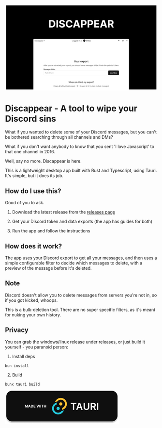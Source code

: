 <p align="center">  

  ![Tauri](/public/cover.png)

</p>

# Discappear - A tool to wipe your Discord sins

What if you wanted to delete some of your Discord messages, but you can't be bothered searching through all channels and DMs?

What if you don't want anybody to know that you sent 'I love Javascript' to that one channel in 2016.

Well, say no more. Discappear is here.

This is a lightweight desktop app built with Rust and Typescript, using Tauri. It's simple, but it does its job.

## How do I use this?

Good of you to ask.

1. Download the latest release from the [releases page](https://github.com/omznc/discappear/releases)

2. Get your Discord token and data exports (the app has guides for both)

3. Run the app and follow the instructions

## How does it work?

The app uses your Discord export to get all your messages, and then uses a simple configurable filter to decide which messages to delete, with a preview of the message before it's deleted.

## Note

Discord doesn't allow you to delete messages from servers you're not in, so if you got kicked, whoops.

This is a bulk-deletion tool. There are no super specific filters, as it's meant for nuking your own history.

## Privacy

You can grab the windows/linux release under releases, or just build it yourself - you paranoid person:

1. Install deps
```
bun install
```

2. Build
```
bunx tauri build
```

![Tauri](/public/tauri-badge.png)
